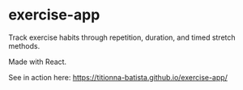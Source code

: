# exercise-app

Track exercise habits through repetition, duration, and timed stretch methods.

Made with React.

See in action here: https://titionna-batista.github.io/exercise-app/